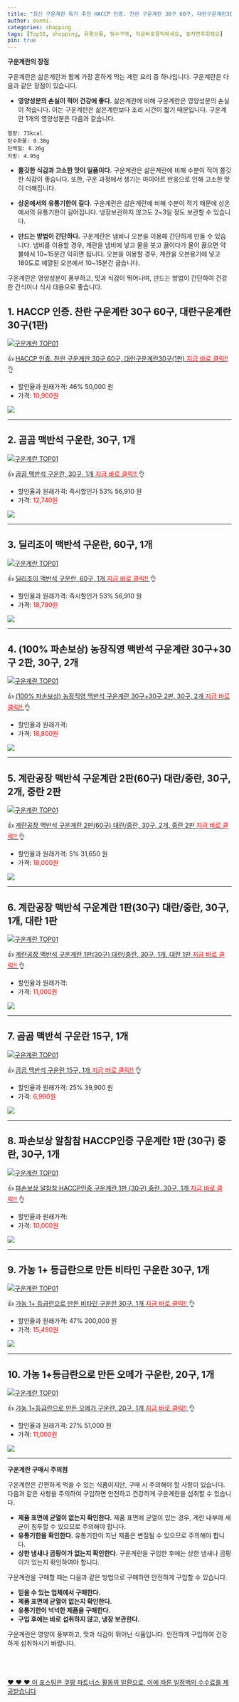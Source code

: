 ```yaml
---
title: "최신 구운계란 특가 추천 HACCP 인증. 찬란 구운계란 30구 60구, 대란구운계란30구(1판) 비교 장점"
author: eunmi.
categories: shopping
tags: [Top10, shopping, 유행상품, 필수구매, 지금바로클릭하세요, 놓치면후회해요]
pin: true
---
```

**구운계란의 장점**

구운계란은 삶은계란과 함께 가장 흔하게 먹는 계란 요리 중 하나입니다. 구운계란은 다음과 같은 장점이 있습니다.

* **영양성분의 손실이 적어 건강에 좋다.** 삶은계란에 비해 구운계란은 영양성분의 손실이 적습니다. 이는 구운계란은 삶은계란보다 조리 시간이 짧기 때문입니다. 구운계란 1개의 영양성분은 다음과 같습니다.

```
열량: 73kcal
탄수화물: 0.38g
단백질: 6.26g
지방: 4.95g
```

* **쫄깃한 식감과 고소한 맛이 일품이다.** 구운계란은 삶은계란에 비해 수분이 적어 쫄깃한 식감이 좋습니다. 또한, 구운 과정에서 생기는 마이야르 반응으로 인해 고소한 맛이 더해집니다.

* **상온에서의 유통기한이 길다.** 구운계란은 삶은계란에 비해 수분이 적기 때문에 상온에서의 유통기한이 길어집니다. 냉장보관하지 않고도 2~3일 정도 보관할 수 있습니다.

* **만드는 방법이 간단하다.** 구운계란은 냄비나 오븐을 이용해 간단하게 만들 수 있습니다. 냄비를 이용할 경우, 계란을 냄비에 넣고 물을 붓고 끓이다가 물이 끓으면 약불에서 10~15분간 익히면 됩니다. 오븐을 이용할 경우, 계란을 오븐용기에 넣고 180도로 예열된 오븐에서 10~15분간 굽습니다.

구운계란은 영양성분이 풍부하고, 맛과 식감이 뛰어나며, 만드는 방법이 간단하여 건강한 간식이나 식사 대용으로 좋습니다.

   

## 1. HACCP 인증. 찬란 구운계란 30구 60구, 대란구운계란30구(1판)

[![구운계란 TOP01](https://thumbnail9.coupangcdn.com/thumbnails/remote/230x230ex/image/vendor_inventory/2f5f/7f5194c84a2b64864eda16eb0caf0ecb383e0ba67bcb7c34b31836e54174.jpg)](https://link.coupang.com/re/AFFSDP?lptag=AF3617701&subid=GithubCoopas&pageKey=7471018034&traceid=V0-153&itemId=19494675382&vendorItemId=81536135312)


👍 [HACCP 인증. 찬란 구운계란 30구 60구, 대란구운계란30구(1판) <font color=red> 지금 바로 클릭!! </font> ](https://link.coupang.com/re/AFFSDP?lptag=AF3617701&subid=GithubCoopas&pageKey=7471018034&traceid=V0-153&itemId=19494675382&vendorItemId=81536135312) 👌 


- 할인율과 원래가격: 46%  50,000   원
- 가격: <span style='color:red'>10,900원</span>

[![](/discount_price.png)](https://link.coupang.com/re/AFFSDP?lptag=AF3617701&subid=GithubCoopas&pageKey=7471018034&traceid=V0-153&itemId=19494675382&vendorItemId=81536135312)

---


   

## 2. 곰곰 맥반석 구운란, 30구, 1개

[![구운계란 TOP01](https://thumbnail9.coupangcdn.com/thumbnails/remote/230x230ex/image/retail/images/3468942366558178-80e3d11c-c9d5-45d0-843a-19c8b47026ac.jpg)](https://link.coupang.com/re/AFFSDP?lptag=AF3617701&subid=GithubCoopas&pageKey=1354181605&traceid=V0-153&itemId=2382768229&vendorItemId=70378249265)


👍 [곰곰 맥반석 구운란, 30구, 1개 <font color=red> 지금 바로 클릭!! </font> ](https://link.coupang.com/re/AFFSDP?lptag=AF3617701&subid=GithubCoopas&pageKey=1354181605&traceid=V0-153&itemId=2382768229&vendorItemId=70378249265) 👌 


- 할인율과 원래가격: 즉시할인가 53%  56,910   원
- 가격: <span style='color:red'>12,740원</span>

[![](/discount_price.png)](https://link.coupang.com/re/AFFSDP?lptag=AF3617701&subid=GithubCoopas&pageKey=1354181605&traceid=V0-153&itemId=2382768229&vendorItemId=70378249265)

---


   

## 3. 딜리조이 맥반석 구운란, 60구, 1개

[![구운계란 TOP01](https://thumbnail9.coupangcdn.com/thumbnails/remote/230x230ex/image/retail/images/1839760104320376-1f7c9219-9a2c-410d-a55f-5e34776762bb.jpg)](https://link.coupang.com/re/AFFSDP?lptag=AF3617701&subid=GithubCoopas&pageKey=6396290287&traceid=V0-153&itemId=13659358949&vendorItemId=80911810127)


👍 [딜리조이 맥반석 구운란, 60구, 1개 <font color=red> 지금 바로 클릭!! </font> ](https://link.coupang.com/re/AFFSDP?lptag=AF3617701&subid=GithubCoopas&pageKey=6396290287&traceid=V0-153&itemId=13659358949&vendorItemId=80911810127) 👌 


- 할인율과 원래가격: 즉시할인가 53%  56,910   원
- 가격: <span style='color:red'>18,790원</span>

[![](/discount_price.png)](https://link.coupang.com/re/AFFSDP?lptag=AF3617701&subid=GithubCoopas&pageKey=6396290287&traceid=V0-153&itemId=13659358949&vendorItemId=80911810127)

---


   

## 4. (100% 파손보상) 농장직영 맥반석 구운계란 30구+30구 2판, 30구, 2개

[![구운계란 TOP01](https://thumbnail10.coupangcdn.com/thumbnails/remote/230x230ex/image/vendor_inventory/ee48/cedba385d8c1b7dd88fc6e7ec9c38dbbcd74f19185570e1aaf10ce848f70.png)](https://link.coupang.com/re/AFFSDP?lptag=AF3617701&subid=GithubCoopas&pageKey=6184372260&traceid=V0-153&itemId=12164749116&vendorItemId=79436121549)


👍 [(100% 파손보상) 농장직영 맥반석 구운계란 30구+30구 2판, 30구, 2개 <font color=red> 지금 바로 클릭!! </font> ](https://link.coupang.com/re/AFFSDP?lptag=AF3617701&subid=GithubCoopas&pageKey=6184372260&traceid=V0-153&itemId=12164749116&vendorItemId=79436121549) 👌 


- 할인율과 원래가격: 
- 가격: <span style='color:red'>18,800원</span>

[![](/discount_price.png)](https://link.coupang.com/re/AFFSDP?lptag=AF3617701&subid=GithubCoopas&pageKey=6184372260&traceid=V0-153&itemId=12164749116&vendorItemId=79436121549)

---


   

## 5. 계란공장 맥반석 구운계란 2판(60구) 대란/중란, 30구, 2개, 중란 2판

[![구운계란 TOP01](https://thumbnail7.coupangcdn.com/thumbnails/remote/230x230ex/image/vendor_inventory/6dbb/e772f927b4c7e2e61bf3cd5f0d2afb5f9b4ac56f7005f6ba15bb51937380.jpg)](https://link.coupang.com/re/AFFSDP?lptag=AF3617701&subid=GithubCoopas&pageKey=7465417160&traceid=V0-153&itemId=19468234893&vendorItemId=78969709470)


👍 [계란공장 맥반석 구운계란 2판(60구) 대란/중란, 30구, 2개, 중란 2판 <font color=red> 지금 바로 클릭!! </font> ](https://link.coupang.com/re/AFFSDP?lptag=AF3617701&subid=GithubCoopas&pageKey=7465417160&traceid=V0-153&itemId=19468234893&vendorItemId=78969709470) 👌 


- 할인율과 원래가격: 5%  31,650   원
- 가격: <span style='color:red'>18,000원</span>

[![](/discount_price.png)](https://link.coupang.com/re/AFFSDP?lptag=AF3617701&subid=GithubCoopas&pageKey=7465417160&traceid=V0-153&itemId=19468234893&vendorItemId=78969709470)

---


   

## 6. 계란공장 맥반석 구운계란 1판(30구) 대란/중란, 30구, 1개, 대란 1판

[![구운계란 TOP01](https://thumbnail7.coupangcdn.com/thumbnails/remote/230x230ex/image/vendor_inventory/6dbb/e772f927b4c7e2e61bf3cd5f0d2afb5f9b4ac56f7005f6ba15bb51937380.jpg)](https://link.coupang.com/re/AFFSDP?lptag=AF3617701&subid=GithubCoopas&pageKey=7465415871&traceid=V0-153&itemId=19468229147&vendorItemId=79002521815)


👍 [계란공장 맥반석 구운계란 1판(30구) 대란/중란, 30구, 1개, 대란 1판 <font color=red> 지금 바로 클릭!! </font> ](https://link.coupang.com/re/AFFSDP?lptag=AF3617701&subid=GithubCoopas&pageKey=7465415871&traceid=V0-153&itemId=19468229147&vendorItemId=79002521815) 👌 


- 할인율과 원래가격: 
- 가격: <span style='color:red'>11,000원</span>

[![](/discount_price.png)](https://link.coupang.com/re/AFFSDP?lptag=AF3617701&subid=GithubCoopas&pageKey=7465415871&traceid=V0-153&itemId=19468229147&vendorItemId=79002521815)

---


   

## 7. 곰곰 맥반석 구운란 15구, 1개

[![구운계란 TOP01](https://thumbnail7.coupangcdn.com/thumbnails/remote/230x230ex/image/retail/images/16059394867506280-1044d9bf-70c5-401f-93ca-0ebfd4638c6e.jpg)](https://link.coupang.com/re/AFFSDP?lptag=AF3617701&subid=GithubCoopas&pageKey=1354181605&traceid=V0-153&itemId=13079252201&vendorItemId=80340874439)


👍 [곰곰 맥반석 구운란 15구, 1개 <font color=red> 지금 바로 클릭!! </font> ](https://link.coupang.com/re/AFFSDP?lptag=AF3617701&subid=GithubCoopas&pageKey=1354181605&traceid=V0-153&itemId=13079252201&vendorItemId=80340874439) 👌 


- 할인율과 원래가격: 25%  39,900   원
- 가격: <span style='color:red'>6,990원</span>

[![](/discount_price.png)](https://link.coupang.com/re/AFFSDP?lptag=AF3617701&subid=GithubCoopas&pageKey=1354181605&traceid=V0-153&itemId=13079252201&vendorItemId=80340874439)

---


   

## 8. 파손보상 알참참 HACCP인증 구운계란 1판 (30구) 중란, 30구, 1개

[![구운계란 TOP01](https://thumbnail6.coupangcdn.com/thumbnails/remote/230x230ex/image/vendor_inventory/a2f4/23fa6d9d8bbc1fc90fedd0eb36e1182d48860c5b77741fbaa88aabce083e.jpg)](https://link.coupang.com/re/AFFSDP?lptag=AF3617701&subid=GithubCoopas&pageKey=6687007049&traceid=V0-153&itemId=15440807551&vendorItemId=75285893313)


👍 [파손보상 알참참 HACCP인증 구운계란 1판 (30구) 중란, 30구, 1개 <font color=red> 지금 바로 클릭!! </font> ](https://link.coupang.com/re/AFFSDP?lptag=AF3617701&subid=GithubCoopas&pageKey=6687007049&traceid=V0-153&itemId=15440807551&vendorItemId=75285893313) 👌 


- 할인율과 원래가격: 
- 가격: <span style='color:red'>10,000원</span>

[![](/discount_price.png)](https://link.coupang.com/re/AFFSDP?lptag=AF3617701&subid=GithubCoopas&pageKey=6687007049&traceid=V0-153&itemId=15440807551&vendorItemId=75285893313)

---


   

## 9. 가농 1+ 등급란으로 만든 비타민 구운란 30구, 1개

[![구운계란 TOP01](https://thumbnail9.coupangcdn.com/thumbnails/remote/230x230ex/image/retail/images/18413133029853163-5da03268-efa8-47ef-89f8-931233ef024a.jpg)](https://link.coupang.com/re/AFFSDP?lptag=AF3617701&subid=GithubCoopas&pageKey=4947691572&traceid=V0-153&itemId=6530171407&vendorItemId=73824958701)


👍 [가농 1+ 등급란으로 만든 비타민 구운란 30구, 1개 <font color=red> 지금 바로 클릭!! </font> ](https://link.coupang.com/re/AFFSDP?lptag=AF3617701&subid=GithubCoopas&pageKey=4947691572&traceid=V0-153&itemId=6530171407&vendorItemId=73824958701) 👌 


- 할인율과 원래가격: 47%  200,000   원
- 가격: <span style='color:red'>15,490원</span>

[![](/discount_price.png)](https://link.coupang.com/re/AFFSDP?lptag=AF3617701&subid=GithubCoopas&pageKey=4947691572&traceid=V0-153&itemId=6530171407&vendorItemId=73824958701)

---


   

## 10. 가농 1+등급란으로 만든 오메가 구운란, 20구, 1개

[![구운계란 TOP01](https://thumbnail10.coupangcdn.com/thumbnails/remote/230x230ex/image/retail/images/6011763808770807-48085feb-1c9b-4cf7-8d4f-5b3f29b80bd3.jpg)](https://link.coupang.com/re/AFFSDP?lptag=AF3617701&subid=GithubCoopas&pageKey=1445352046&traceid=V0-153&itemId=2490591497&vendorItemId=70483793573)


👍 [가농 1+등급란으로 만든 오메가 구운란, 20구, 1개 <font color=red> 지금 바로 클릭!! </font> ](https://link.coupang.com/re/AFFSDP?lptag=AF3617701&subid=GithubCoopas&pageKey=1445352046&traceid=V0-153&itemId=2490591497&vendorItemId=70483793573) 👌 


- 할인율과 원래가격: 27%  51,000   원
- 가격: <span style='color:red'>11,000원</span>

[![](/discount_price.png)](https://link.coupang.com/re/AFFSDP?lptag=AF3617701&subid=GithubCoopas&pageKey=1445352046&traceid=V0-153&itemId=2490591497&vendorItemId=70483793573)

---
**구운계란 구매시 주의점**

구운계란은 간편하게 먹을 수 있는 식품이지만, 구매 시 주의해야 할 사항이 있습니다. 다음과 같은 사항을 주의하여 구입하면 안전하고 건강하게 구운계란을 섭취할 수 있습니다.

* **제품 표면에 균열이 없는지 확인한다.** 제품 표면에 균열이 있는 경우, 계란 내부에 세균이 침투할 수 있으므로 주의해야 합니다.
* **유통기한을 확인한다.** 유통기한이 지난 제품은 변질될 수 있으므로 주의해야 합니다.
* **상한 냄새나 곰팡이가 없는지 확인한다.** 구운계란을 구입한 후에는 상한 냄새나 곰팡이가 있는지 확인하여야 합니다.

구운계란을 구매할 때는 다음과 같은 방법으로 구매하면 안전하게 구입할 수 있습니다.

* **믿을 수 있는 업체에서 구매한다.**
* **제품 표면에 균열이 없는지 확인한다.**
* **유통기한이 넉넉한 제품을 구매한다.**
* **구입 후에는 바로 섭취하지 않고, 냉장 보관한다.**

구운계란은 영양이 풍부하고, 맛과 식감이 뛰어난 식품입니다. 안전하게 구입하여 건강하게 섭취하시기 바랍니다.<br><br><br><br><br> [ ❤ ❤ ❤ 이 포스팅은 쿠팡 파트너스 활동의 일환으로, 이에 따른 일정액의 수수료를 제공받습니다](https://link.coupang.com/a/bcEFyh)